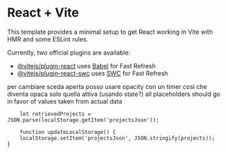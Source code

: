 # React + Vite

This template provides a minimal setup to get React working in Vite with HMR and some ESLint rules.

Currently, two official plugins are available:

- [@vitejs/plugin-react](https://github.com/vitejs/vite-plugin-react/blob/main/packages/plugin-react/README.md) uses [Babel](https://babeljs.io/) for Fast Refresh
- [@vitejs/plugin-react-swc](https://github.com/vitejs/vite-plugin-react-swc) uses [SWC](https://swc.rs/) for Fast Refresh

per cambiare sceda aperta posso usare opacity con un timer così che diventa opaca solo quella attiva (usando state?)
all placeholders should go in favor of values taken from actual data


        let retrievedProjects = JSON.parse(localStorage.getItem('projectsJson'));
        
        function updateLocalStorage() {
        localStorage.setItem('projectsJson', JSON.stringify(projects));
    }
